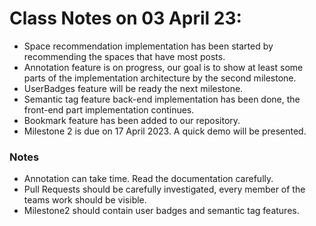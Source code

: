 # Class Notes on 03 April 23:

- Space recommendation implementation has been started by recommending the spaces that have most posts. 
- Annotation feature is on progress, our goal is to show at least some parts of the implementation architecture by the second milestone.
- UserBadges feature will be ready the next milestone.
- Semantic tag feature back-end implementation has been done, the front-end part implementation continues.
- Bookmark feature has been added to our repository.
- Milestone 2 is due on 17 April 2023. A quick demo will be presented.

### Notes

- Annotation can take time. Read the documentation carefully.
- Pull Requests should be carefully investigated, every member of the teams work should be visible.
- Milestone2 should contain user badges and semantic tag features.
